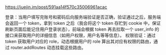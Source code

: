 https://juejin.im/post/591aa14f570c35006961acac

登录：当用户填写完账号和密码后向服务端验证是否正确，验证通过之后，服务端会返回一个 token，拿到 token 之后（我会将这个 token 存贮到 cookie 中，保证刷新页面后能记住用户登录状态），前端会根据 token 再去拉取一个 user_info 的接口来获取用户的详细信息（如用户权限，用户名等等信息）。
权限验证：通过 token 获取用户对应的 role，动态根据用户的 role 算出其对应有权限的路由，通过 router.addRoutes 动态挂载这些路由。
